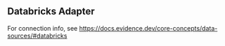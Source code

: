 ## Databricks Adapter

For connection info, see https://docs.evidence.dev/core-concepts/data-sources/#databricks